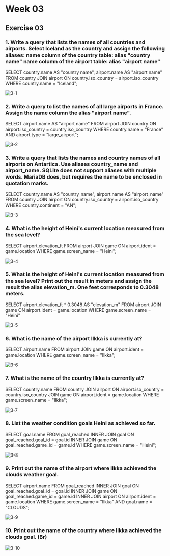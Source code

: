 # Week 03
## Exercise 03

### 1. Write a query that lists the names of all countries and airports. Select Iceland as the country and assign the following aliases: name column of the country table:  alias "country name" name column of the airport table: alias "airport name" <br>
SELECT country.name AS "country name", airport.name AS "airport name" FROM country JOIN airport ON country.iso_country = airport.iso_country WHERE country.name = "Iceland";

![3-1](https://github.com/user-attachments/assets/0dc8941e-4fe2-46d1-b83b-fd733046cf46)


### 2. Write a query  to list the names of all large airports in France. Assign the name column the alias "airport name". <br>
SELECT airport.name AS "airport name" FROM airport JOIN country ON airport.iso_country = country.iso_country WHERE country.name = "France" AND airport.type = "large_airport";

![3-2](https://github.com/user-attachments/assets/861dc271-f300-4548-9e9c-dc5890b0423c)



### 3. Write a query that lists the names and country names of all airports on Antartica. Use aliases country_name and airport_name. SQLite does not support aliases with multiple words. MariaDB does, but requires the name to be enclosed in quotation marks.<br>
SELECT country.name AS "country_name", airport.name AS "airport_name" FROM country JOIN airport ON country.iso_country = airport.iso_country WHERE country.continent = "AN";

![3-3](https://github.com/user-attachments/assets/bfcb90c3-d478-4cae-bd5c-aef8e58f26c8)


### 4. What is the height of Heini's current location measured from the sea level? <br>
SELECT airport.elevation_ft FROM airport JOIN game ON airport.ident = game.location WHERE game.screen_name = "Heini";

![3-4](https://github.com/user-attachments/assets/afc3afcd-82e6-436e-bcbe-6b323488f617)


### 5. What is the height of Heini's current location measured from the sea level? Print out the result in meters and assign the result the alias elevation_m. One feet corresponds to 0.3048 meters. <br>
SELECT airport.elevation_ft * 0.3048 AS "elevation_m" FROM airport JOIN game ON airport.ident = game.location WHERE game.screen_name = "Heini"

![3-5](https://github.com/user-attachments/assets/da856ee2-f59e-48c4-89e7-66bc27e5291e)



### 6. What is the name of the airport Ilkka is currently at? <br>
SELECT airport.name FROM airport JOIN game ON airport.ident = game.location WHERE game.screen_name = "Ilkka";

![3-6](https://github.com/user-attachments/assets/fabea1a8-ac24-4a4f-b0c2-54b03b6b0222)



### 7. What is the name of the country Ilkka is currently at? <br>
SELECT country.name FROM country JOIN airport ON airport.iso_country = country.iso_country JOIN game ON airport.ident = game.location WHERE game.screen_name = "Ilkka";

![3-7](https://github.com/user-attachments/assets/4eba0a7d-ad4d-416e-b9ca-78532e2b76d8)


### 8. List the weather condition goals Heini as achieved so far.<br>
SELECT goal.name FROM goal_reached INNER JOIN goal ON goal_reached.goal_id = goal.id INNER JOIN game ON goal_reached.game_id = game.id WHERE game.screen_name = "Heini";

![3-8](https://github.com/user-attachments/assets/631263a0-57ce-4252-85e3-c339308f54e7)


### 9. Print out the name of the airport where Ilkka achieved the clouds weather goal. <br>
SELECT airport.name FROM goal_reached INNER JOIN goal ON goal_reached.goal_id = goal.id INNER JOIN game ON goal_reached.game_id = game.id INNER JOIN airport ON airport.ident = game.location WHERE game.screen_name = "Ilkka" AND goal.name = "CLOUDS";

![3-9](https://github.com/user-attachments/assets/b46d6da4-0aba-413c-a185-37d9a2100abe)


### 10. Print out the name of the country where Ilkka achieved the clouds goal. (Br)

![3-10](https://github.com/user-attachments/assets/8949a478-ceda-41df-bb1d-eb68a28306f7)













